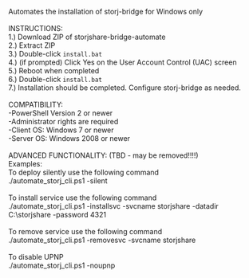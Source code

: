 Automates the installation of storj-bridge for Windows only
<br/>
<br/>INSTRUCTIONS:
<br/>1.) Download ZIP of storjshare-bridge-automate
<br/>2.) Extract ZIP
<br/>3.) Double-click `install.bat`
<br/>4.) (if prompted) Click Yes on the User Account Control (UAC) screen
<br/>5.) Reboot when completed
<br/>6.) Double-click `install.bat`
<br/>7.) Installation should be completed.  Configure storj-bridge as needed.
<br/>
<br/>COMPATIBILITY:
<br/>   -PowerShell Version 2 or newer
<br/>   -Administrator rights are required
<br/>   -Client OS: Windows 7 or newer
<br/>   -Server OS: Windows 2008 or newer
<br/>
<br/>ADVANCED FUNCTIONALITY: (TBD - may be removed!!!!)
<br/>  Examples:
<br/>  To deploy silently use the following command
<br/>  ./automate_storj_cli.ps1 -silent
<br/>
<br/>  To install service use the following command
<br/>  ./automate_storj_cli.ps1 -installsvc -svcname storjshare -datadir C:\storjshare -password 4321
<br/>
<br/>  To remove service use the following command
<br/>  ./automate_storj_cli.ps1 -removesvc -svcname storjshare
<br/>
<br/>  To disable UPNP
<br/>  ./automate_storj_cli.ps1 -noupnp
<br/>
